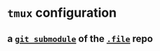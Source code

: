 # `tmux` configuration

## a [`git submodule`](https://git-scm.com/book/en/v2/Git-Tools-Submodules) of the [`.file`](https://github.com/InSuperposition/.file.git) repo
